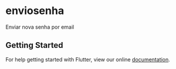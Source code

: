# enviosenha

Enviar nova senha por email

## Getting Started

For help getting started with Flutter, view our online
[documentation](https://flutter.io/).
